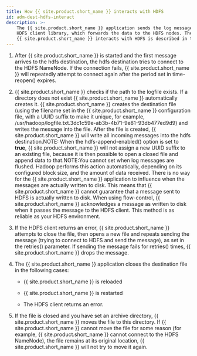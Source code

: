 ```yaml
---
title: How {{ site.product.short_name }} interacts with HDFS
id: adm-dest-hdfs-interact
description: >-
    The {{ site.product.short_name }} application sends the log messages to the official
    HDFS client library, which forwards the data to the HDFS nodes. The way
    {{ site.product.short_name }} interacts with HDFS is described in the following steps.
---
```


1. After {{ site.product.short_name }} is started and the first message arrives to the
    hdfs destination, the hdfs destination tries to connect to the HDFS
    NameNode. If the connection fails, {{ site.product.short_name }} will repeatedly
    attempt to connect again after the period set in time-reopen()
    expires.

2. {{ site.product.short_name }} checks if the path to the logfile exists. If a
    directory does not exist {{ site.product.short_name }} automatically creates it.
    {{ site.product.short_name }} creates the destination file (using the filename set
    in the {{ site.product.short_name }} configuration file, with a UUID suffix to make
    it unique, for example,
    /usr/hadoop/logfile.txt.3dc1c59e-ab3b-4b71-9e81-93db477ed9d9) and
    writes the message into the file. After the file is created,
    {{ site.product.short_name }} will write all incoming messages into the hdfs
    destination.NOTE: When the
    hdfs-append-enabled() option
    is set to **true**, {{ site.product.short_name }} will not assign a new UUID suffix
    to an existing file, because it is then possible to open a closed
    file and append data to that.NOTE:You cannot set when log messages
    are flushed. Hadoop performs this action automatically, depending on
    its configured block size, and the amount of data received. There is
    no way for the {{ site.product.short_name }} application to influence when the
    messages are actually written to disk. This means that {{ site.product.short_name }}
    cannot guarantee that a message sent to HDFS is actually written to
    disk. When using flow-control, {{ site.product.short_name }} acknowledges a message
    as written to disk when it passes the message to the HDFS client.
    This method is as reliable as your HDFS environment.

3. If the HDFS client returns an error, {{ site.product.short_name }} attempts to close
    the file, then opens a new file and repeats sending the message
    (trying to connect to HDFS and send the message), as set in the
    retries() parameter. If sending the message fails for retries()
    times, {{ site.product.short_name }} drops the message.

4. The {{ site.product.short_name }} application closes the destination file in the
    following cases:

    - {{ site.product.short_name }} is reloaded

    - {{ site.product.short_name }} is restarted

    - The HDFS client returns an error.

5. If the file is closed and you have set an archive directory,
    {{ site.product.short_name }} moves the file to this directory. If {{ site.product.short_name }}
    cannot move the file for some reason (for example, {{ site.product.short_name }}
    cannot connect to the HDFS NameNode), the file remains at its
    original location, {{ site.product.short_name }} will not try to move it again.

